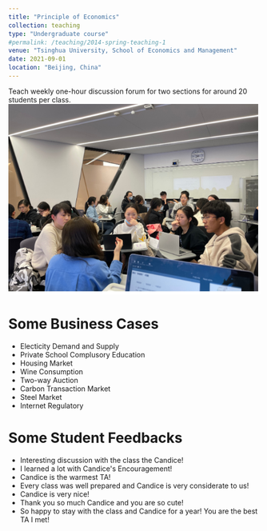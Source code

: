 ```yaml
---
title: "Principle of Economics"
collection: teaching
type: "Undergraduate course"
#permalink: /teaching/2014-spring-teaching-1
venue: "Tsinghua University, School of Economics and Management"
date: 2021-09-01
location: "Beijing, China"
---
```


Teach weekly one-hour discussion forum for two sections for around 20 students per class.<br/><img src='../images/principle_of_economics.png'>

Some Business Cases
======
- Electicity Demand and Supply
- Private School Complusory Education
- Housing Market
- Wine Consumption
- Two-way Auction
- Carbon Transaction Market
- Steel Market
- Internet Regulatory

Some Student Feedbacks
======
- Interesting discussion with the class the Candice!
- I learned a lot with Candice's Encouragement!
- Candice is the warmest TA!
- Every class was well prepared and Candice is very considerate to us!
- Candice is very nice!
- Thank you so much Candice and you are so cute!
- So happy to stay with the class and Candice for a year! You are the best TA I met!
